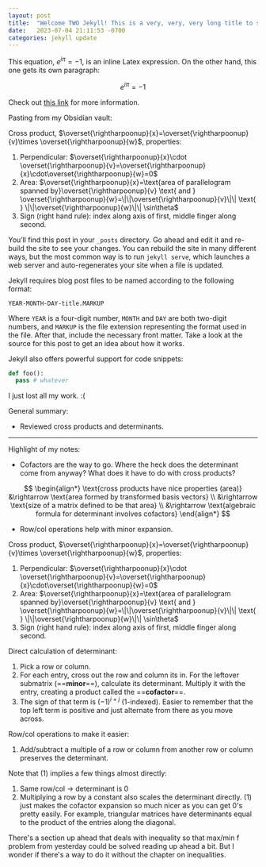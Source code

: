 ```yaml
---
layout: post
title:  "Welcome TWO Jekyll! This is a very, very, very long title to see if wrapping a title in a collapsible works"
date:   2023-07-04 21:11:53 -0700
categories: jekyll update
---
```

This equation, $e^{i\pi} = -1$, is an inline Latex expression.
On the other hand, this one gets its own paragraph:

$$
e^{i\pi} = -1
$$

Check out [this link](https://stackoverflow.com/questions/26275645/how-to-support-latex-in-github-pages) for more information.

Pasting from my Obsidian vault:

Cross product, $\overset{\rightharpoonup}{x}=\overset{\rightharpoonup}{v}\times \overset{\rightharpoonup}{w}$, properties:
1. Perpendicular: $\overset{\rightharpoonup}{x}\cdot \overset{\rightharpoonup}{v}=\overset{\rightharpoonup}{x}\cdot\overset{\rightharpoonup}{w}=0$
2. Area: $\overset{\rightharpoonup}{x}=\text{area of parallelogram spanned by}\overset{\rightharpoonup}{v} \text{ and } \overset{\rightharpoonup}{w}=\|\|\overset{\rightharpoonup}{v}\|\| \text{ } \|\|\overset{\rightharpoonup}{w}\|\| \sin\theta$
3. Sign (right hand rule): index along axis of first, middle finger along second.


You’ll find this post in your `_posts` directory. Go ahead and edit it and re-build the site to see your changes. You can rebuild the site in many different ways, but the most common way is to run `jekyll serve`, which launches a web server and auto-regenerates your site when a file is updated.

Jekyll requires blog post files to be named according to the following format:

`YEAR-MONTH-DAY-title.MARKUP`

Where `YEAR` is a four-digit number, `MONTH` and `DAY` are both two-digit numbers, and `MARKUP` is the file extension representing the format used in the file. After that, include the necessary front matter. Take a look at the source for this post to get an idea about how it works.

Jekyll also offers powerful support for code snippets:

```python
def foo():
  pass # whatever
```

I just lost all my work. :(

General summary:
- Reviewed cross products and determinants.

----
Highlight of my notes:
- Cofactors are the way to go. Where the heck does the determinant come from anyway? What does it have to do with cross products?

$$
\begin{align*}
\text{cross products have nice properties (area)} &\rightarrow \text{area formed by transformed basis vectors}
\\ &\rightarrow \text{size of a matrix defined to be that area}
\\ &\rightarrow \text{algebraic formula for determinant involves cofactors}
\end{align*}
$$

- Row/col operations help with minor expansion.


Cross product, $\overset{\rightharpoonup}{x}=\overset{\rightharpoonup}{v}\times \overset{\rightharpoonup}{w}$, properties:
1. Perpendicular: $\overset{\rightharpoonup}{x}\cdot \overset{\rightharpoonup}{v}=\overset{\rightharpoonup}{x}\cdot\overset{\rightharpoonup}{w}=0$
2. Area: $\overset{\rightharpoonup}{x}=\text{area of parallelogram spanned by}\overset{\rightharpoonup}{v} \text{ and } \overset{\rightharpoonup}{w}=\|\|\overset{\rightharpoonup}{v}\|\| \text{ } \|\|\overset{\rightharpoonup}{w}\|\| \sin\theta$
3. Sign (right hand rule): index along axis of first, middle finger along second.

Direct calculation of determinant:
1. Pick a row or column.
2. For each entry, cross out the row and column its in. For the leftover submatrix (==**minor**==), calculate its determinant. Multiply it with the entry, creating a product called the ==**cofactor**==.
3. The sign of that term is $(-1)^{i+j}$ (1-indexed). Easier to remember that the top left term is positive and just alternate from there as you move across.

Row/col operations to make it easier:
1. Add/subtract a multiple of a row or column from another row or column preserves the determinant.

Note that $(1)$ implies a few things almost directly:
1. Same row/col $\rightarrow$ determinant is 0
2. Multiplying a row by a constant also scales the determinant directly.
$(1)$ just makes the cofactor expansion so much nicer as you can get 0's pretty easily. For example, triangular matrices have determinants equal to the product of the entries along the diagonal.

There's a section up ahead that deals with inequality so that max/min f problem from yesterday could be solved reading up ahead a bit. But I wonder if there's a way to do it without the chapter on inequalities.

